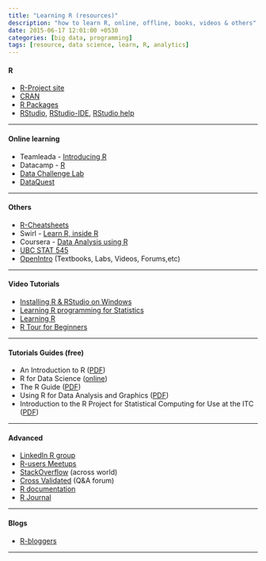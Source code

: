 ```yaml
---
title: "Learning R (resources)"
description: "how to learn R, online, offline, books, videos & others"
date: 2015-06-17 12:01:00 +0530
categories: [big data, programming]
tags: [resource, data science, learn, R, analytics]
---
```


#### R
* [R-Project site](https://www.r-project.org/ "R-Project site")
* [CRAN](https://lib.stat.cmu.edu/R/CRAN/ "Comprehensive R Archive Network")
* [R Packages](https://cran.r-project.org/web/packages/ "R package repository")
* [RStudio](https://posit.co/download/rstudio-desktop/ "RStudio side"), [RStudio-IDE](https://posit.co/products/open-source/rstudio/?sid=1 "RStudio IDE"), [RStudio help](https://docs.posit.co/)

----------------------------

#### Online learning
* Teamleada - [Introducing R](https://www.teamleada.com/tutorials/introduction-to-statistical-programming-in-r "Introducing R")
* Datacamp - [R](https://app.datacamp.com/learn/courses?technologies=1 "R-online coding")
* [Data Challenge Lab](https://dcl-2017-04.github.io/curriculum/)
* [DataQuest](https://www.dataquest.io/)

----------------------------

#### Others
* [R-Cheatsheets](https://posit.co/resources/cheatsheets/ "R Cheatsheet")
* Swirl - [Learn R, inside R](https://swirlstats.com/ "Swirl Stats")
* Coursera - [Data Analysis using R](https://www.coursera.org/browse/data-science "Data Science Course")
* [UBC STAT 545](https://stat545.com/index.html "Data wrangling, exploration, and analysis with R")
* [OpenIntro](https://www.openintro.org "OpenIntro HomePage") (Textbooks, Labs, Videos, Forums,etc)

----------------------------

#### Video Tutorials
* [Installing R & RStudio on Windows](https://www.youtube.com/watch?v=MFfRQuQKGYg "Installing R & RStudio on Windows - 15 min")
* [Learning R programming for Statistics](https://www.youtube.com/watch?v=1jl9OKnjQHs&list=PL98A94C9CB45A5580 "Ed Boone Channel")
* [Learning R](https://www.youtube.com/watch?v=WJDrYUqNrHg&list=PL6FB1B1E94F292136 "GordonAnthonyDavis")
* [R Tour for Beginners](https://www.youtube.com/watch?v=Tbbvw_LDks4&list=PL0cNPtWZWKMRmB6D9QhUyR-gOHoD3qRxt "Revolutionary Analytics-Laura Suttle")

----------------------------

#### Tutorials Guides (free)
* An Introduction to R ([PDF](https://cran.r-project.org/doc/manuals/R-intro.pdf "An Introduction to R - W. N. Venables, D. M. Smith
and the R Core Team"))
* R for Data Science ([online](https://r4ds.had.co.nz/))
* The R Guide ([PDF](https://cran.r-project.org/doc/contrib/Owen-TheRGuide.pdf "The R Guide "))
* Using R for Data Analysis and Graphics ([PDF](https://cran.r-project.org/doc/contrib/usingR.pdf "Using R for Data Analysis and Graphics "))
* Introduction to the R Project for Statistical Computing for Use at the ITC ([PDF](https://cran.r-project.org/doc/contrib/Rossiter-RIntro-ITC.pdf "Introduction to the R Project for Statistical Computing for Use at the ITC "))

----------------------------

#### Advanced

* [LinkedIn R group](https://www.linkedin.com/grp/home?gid=77616 "R Group")
* [R-users Meetups](https://www.meetup.com/pro/r-user-groups/ "R user groups")
* [StackOverflow](https://stackoverflow.com/questions/tagged/r "Ask Questions") (across world)
* [Cross Validated](https://stats.stackexchange.com/ "Ask statistics Questions") (Q&A forum)
* [R documentation](https://www.rdocumentation.org/ "R documentation for packages")
* [R Journal](https://journal.r-project.org/ "R Journal")

----------------------------

#### Blogs

* [R-bloggers](https://www.r-bloggers.com/ "R-Bloggers")

----------------------------
